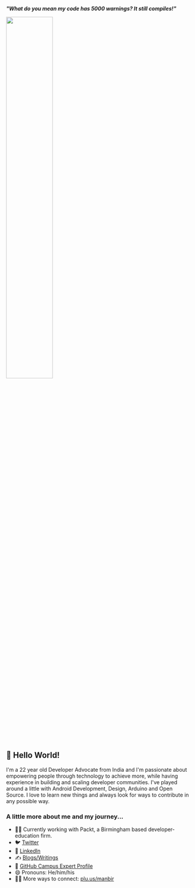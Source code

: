 ***"What do you mean my code has 5000 warnings? It still compiles!"***
<p align="auto">
<img src="https://media.giphy.com/media/NTur7XlVDUdqM/giphy.gif" width=50%>
</p>

<!--
**marwahmanbir/marwahmanbir** is a ✨ _special_ ✨ repository because its `README.md` (this file) appears on your GitHub profile.

Here are some ideas to get you started:

- 🔭 I’m currently working on ...
- 🌱 I’m currently learning ...
- 👯 I’m looking to collaborate on ...
- 🤔 I’m looking for help with ...
- 💬 Ask me about ...
- 📫 How to reach me: ...
- 😄 Pronouns: ...
- ⚡ Fun fact: ...

-->

## 👋 Hello World!

I'm a 22 year old Developer Advocate from India and I'm passionate about empowering people through technology to achieve more, while having experience in building and scaling developer communities. I've played around a little with Android Development, Design, Arduino and Open Source. I love to learn new things and always look for ways to contribute in any possible way. 

### A little more about me and my journey...
- 👨‍💻 Currently working with Packt, a Birmingham based developer-education firm.
- 🐦 [Twitter](https://twitter.com/manbirmarwah)
- 👥 [LinkedIn](https://linkedin.com/in/manbirmarwah)
- ✍️ [Blogs/Writings](https://dev.to/manbir)
- 🚩 [GitHub Campus Expert Profile](https://githubcampus.expert/marwahmanbir)
- 😄 Pronouns: He/him/his
- 🕵️‍♂️ More ways to connect: [plu.us/manbir](https://plu.us/manbir)
